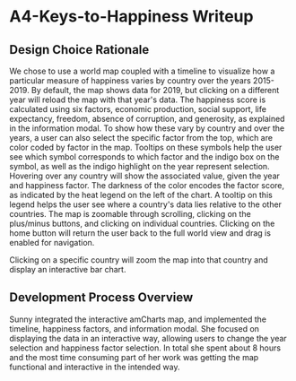 # A4-Keys-to-Happiness Writeup

## Design Choice Rationale
We chose to use a world map coupled with a timeline to visualize how a particular measure of happiness varies by country over the years 2015-2019. By default, the map shows data for 2019, but clicking on a different year will reload the map with that year's data. The happiness score is calculated using six factors, economic production, social support, life expectancy, freedom, absence of corruption, and generosity, as explained in the information modal. To show how these vary by country and over the years, a user can also select the specific factor from the top, which are color coded by factor in the map. Tooltips on these symbols help the user see which symbol corresponds to which factor and the indigo box on the symbol, as well as the indigo highlight on the year represent selection. Hovering over any country will show the associated value, given the year and happiness factor. The darkness of the color encodes the factor score, as indicated by the heat legend on the left of the chart. A tooltip on this legend helps the user see where a country's data lies relative to the other countries. The map is zoomable through scrolling, clicking on the plus/minus buttons, and clicking on individual countries. Clicking on the home button will return the user back to the full world view and drag is enabled for navigation.

Clicking on a specific country will zoom the map into that country and display an interactive bar chart. 


## Development Process Overview

Sunny integrated the interactive amCharts map, and implemented the timeline, happiness factors, and information modal. She focused on displaying the data in an interactive way, allowing users to change the year selection and happiness factor selection. In total she spent about 8 hours and the most time consuming part of her work was getting the map functional and interactive in the intended way.
